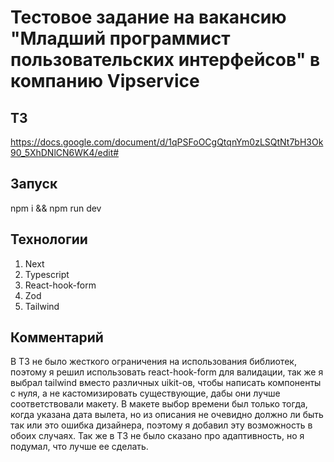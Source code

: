 # Тестовое задание на вакансию "Младший программист пользовательских интерфейсов" в компанию Vipservice 

## ТЗ
https://docs.google.com/document/d/1qPSFoOCgQtqnYm0zLSQtNt7bH3Ok90_5XhDNlCN6WK4/edit#

## Запуск
npm i && npm run dev

## Технологии
1. Next
2. Typescript
3. React-hook-form
4. Zod
5. Tailwind

## Комментарий
  В ТЗ не было жесткого ограничения на использования библиотек, поэтому я решил использовать react-hook-form для валидации, так же я выбрал tailwind вместо 
различных uikit-ов, чтобы написать компоненты с нуля, а не кастомизировать существующие, дабы они лучше соответствовали макету. 
  В макете выбор времени был только тогда, когда указана дата вылета, но из описания не очевидно должно ли быть так или это ошибка дизайнера, поэтому я добавил эту возможность в обоих случаях. Так же в ТЗ не было сказано про адаптивность, но я подумал, что лучше ее сделать. 
